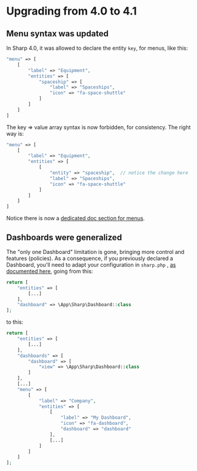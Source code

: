 # Upgrading from 4.0 to 4.1

## Menu syntax was updated

In Sharp 4.0, it was allowed to declare the entity `key`, for menus, like this:

```php
"menu" => [
    [
        "label" => "Equipment",
        "entities" => [
            "spaceship" => [
                "label" => "Spaceships",
                "icon" => "fa-space-shuttle"
            ]
        ]
    ]
]
```

The key => value array syntax is now forbidden, for consistency. The right way is:

```php
"menu" => [
    [
        "label" => "Equipment",
        "entities" => [
            [
                "entity" => "spaceship",  // notice the change here
                "label" => "Spaceships",
                "icon" => "fa-space-shuttle"
            ]
        ]
    ]
]
```

Notice there is now a [dedicated doc section for menus](../building-menu.md).


## Dashboards were generalized

The "only one Dashboard" limitation is gone, bringing more control and features (policies). As a consequence, if you
previously declared a Dashboard, you'll need to adapt your configuration in `sharp.php`
, [as documented here](../building-dashboard.md), going from this:

```php
return [
    "entities" => [
        [...]
    ],
    "dashboard" => \App\Sharp\Dashboard::class
];
```

to this:

```php
return [
    "entities" => [
        [...]
    ],
    "dashboards" => [
        "dashboard" => [
            "view" => \App\Sharp\Dashboard::class
        ]
    ],
    [...]
    "menu" => [
        [
            "label" => "Company",
            "entities" => [
                [
                    "label" => "My Dashboard",
                    "icon" => "fa-dashboard",
                    "dashboard" => "dashboard"
                ],
                [...]
            ]
        ]
    ]
];
```